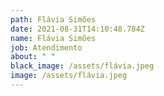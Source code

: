 ```yaml
---
path: Flávia Simões
date: 2021-08-31T14:10:48.784Z
name: Flávia Simões
job: Atendimento
about: " "
black_image: /assets/flávia.jpeg
image: /assets/flávia.jpeg
---
```

